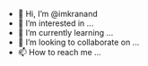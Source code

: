 - 👋 Hi, I’m @imkranand
- 👀 I’m interested in ...
- 🌱 I’m currently learning ...
- 💞️ I’m looking to collaborate on ...
- 📫 How to reach me ...

<!---
imkranand/imkranand is a ✨ special ✨ repository because its `README.md` (this file) appears on your GitHub profile.
You can click the Preview link to take a look at your changes.
--->
